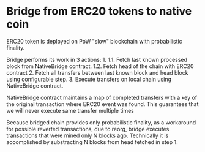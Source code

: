 Bridge from ERC20 tokens to native coin
=======================================

ERC20 token is deployed on PoW "slow" blockchain with probabilistic finality.

Bridge performs its work in 3 actions:
1.
1.1. Fetch last known processed block from NativeBridge contract.
1.2. Fetch head of the chain with ERC20 contract
2. Fetch all transfers between last known block and head block using configurable step.
3. Execute transfers on local chain using NativeBridge contract.

NativeBridge contract maintains a map of completed transfers with a key of the original
transaction where ERC20 event was found. This guarantees that we will never execute same
transfer multiple times

Because bridged chain provides only probabilistic finality,  as a workaround for possible
reverted transactions, due to reorg, bridge executes transactions that were mined only N blocks ago.
Technically it is accomplished by substracting N blocks from head fetched in step 1.